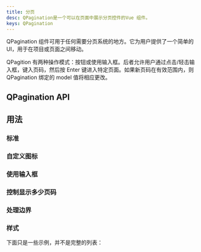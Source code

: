 ```yaml
---
title: 分页
desc: QPagination是一个可以在页面中展示分页控件的Vue 组件。
keys: QPagination
---
```

QPagination 组件可用于任何需要分页系统的地方。它为用户提供了一个简单的UI，用于在项目或页面之间移动。

QPagition 有两种操作模式：按钮或使用输入框。后者允许用户通过点击/轻击输入框，键入页码，然后按 Enter 键进入特定页面。如果新页码在有效范围内，则 QPagination 绑定的 model 值将相应更改。


## QPagination API

<doc-api file="QPagination" />

## 用法

### 标准

<doc-example title="标准" file="QPagination/Standard" />

### 自定义图标

<doc-example title="替换图标" file="QPagination/Icons" />

### 使用输入框

<doc-example title="使用输入框" file="QPagination/Input" />

<doc-example title="自定义输入框的颜色" file="QPagination/InputColor" />

### 控制显示多少页码

<doc-example title="最多能显示几个页码" file="QPagination/MaxPages" />

<doc-example title="删除省略号" file="QPagination/Ellipses" />

### 处理边界

<doc-example title="显示边界数字" file="QPagination/BoundaryNumbers" />

<doc-example title="显示到边界的链接" file="QPagination/BoundaryLinks" />

<doc-example title="上一页下一页" file="QPagination/DirectionLinks" />

### 样式

下面只是一些示例，并不是完整的列表：

<doc-example title="样式" file="QPagination/Styles" />
